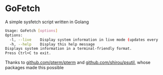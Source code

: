 # GoFetch

A simple sysfetch script written in Golang

```bash
Usage: GoFetch [options]
Options:
  -l, --live    Display system information in live mode (updates every 5 seconds)
  -h, --help    Display this help message
Displays system information in a terminal-friendly format.
Press Ctrl+C to exit.
```

Thanks to [github.com/pterm/pterm](https://github.com/pterm/pterm) and [github.com/shirou/psutil](https://github.com/shirou/psutil), whose packages made this possible
